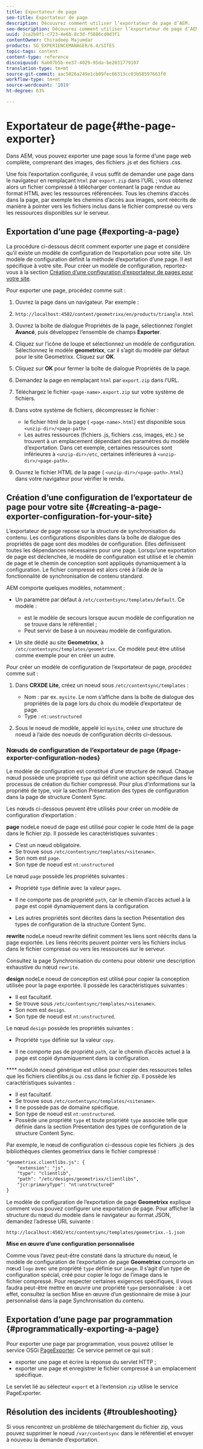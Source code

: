 ```yaml
---
title: Exportateur de page
seo-title: Exportateur de page
description: Découvrez comment utiliser l’exportateur de page d’AEM.
seo-description: Découvrez comment utiliser l’exportateur de page d’AEM.
uuid: 2ca2b8f1-c723-4e6b-8c3d-f5886cd0d3f1
contentOwner: Chiradeep Majumdar
products: SG_EXPERIENCEMANAGER/6.4/SITES
topic-tags: content
content-type: reference
discoiquuid: 6ab07b5b-ee37-4029-95da-be2031779107
translation-type: tm+mt
source-git-commit: aac5026a249e1cb09fec66313cc03b58597663f0
workflow-type: tm+mt
source-wordcount: '1019'
ht-degree: 63%

---
```



# Exportateur de page{#the-page-exporter}

Dans AEM, vous pouvez exporter une page sous la forme d’une page web complète, comprenant des images, des fichiers .js et des fichiers .css.

Une fois l’exportation configurée, il vous suffit de demander une page dans le navigateur en remplaçant `html` par `export.zip` dans l’URL ; vous obtenez alors un fichier compressé à télécharger contenant la page rendue au format HTML avec les ressources référencées. Tous les chemins d’accès dans la page, par exemple les chemins d’accès aux images, sont réécrits de manière à pointer vers les fichiers inclus dans le fichier compressé ou vers les ressources disponibles sur le serveur.

## Exportation d’une page {#exporting-a-page}

La procédure ci-dessous décrit comment exporter une page et considère qu’il existe un modèle de configuration de l’exportation pour votre site. Un modèle de configuration définit la méthode d’exportation d’une page. Il est spécifique à votre site. Pour créer un modèle de configuration, reportez-vous à la section [Création d’une configuration d’exportateur de pages pour votre site](#creating-a-page-exporter-configuration-for-your-site).

Pour exporter une page, procédez comme suit :

1. Ouvrez la page dans un navigateur. Par exemple :
1. `http://localhost:4502/content/geometrixx/en/products/triangle.html`
1. Ouvrez la boîte de dialogue Propriétés de la page, sélectionnez l’onglet **Avancé**, puis développez l’ensemble de champs **Exporter**.

1. Cliquez sur l’icône de loupe et sélectionnez un modèle de configuration. Sélectionnez le modèle **geometrixx**, car il s’agit du modèle par défaut pour le site Geometrixx. Cliquez sur **OK**.

1. Cliquez sur **OK** pour fermer la boîte de dialogue Propriétés de la page.
1. Demandez la page en remplaçant `html` par `export.zip` dans l’URL.

1. Téléchargez le fichier `<page-name>.export.zip` sur votre système de fichiers.

1. Dans votre système de fichiers, décompressez le fichier :

   * le fichier html de la page ( `<page-name>.html`) est disponible sous `<unzip-dir>/<page-path>`
   * Les autres ressources (fichiers .js, fichiers .css, images, etc.) se trouvent à un emplacement dépendant des paramètres du modèle d’exportation. Dans cet exemple, certaines ressources sont inférieures à `<unzip-dir>/etc`, certaines inférieures à `<unzip-dir>/<page-path>`.

1. Ouvrez le fichier HTML de la page ( `<unzip-dir>/<page-path>.html`) dans votre navigateur pour vérifier le rendu.

## Création d’une configuration de l’exportateur de page pour votre site {#creating-a-page-exporter-configuration-for-your-site}

L’exportateur de page repose sur la structure de synchronisation du contenu. Les configurations disponibles dans la boîte de dialogue des propriétés de page sont des modèles de configuration. Elles définissent toutes les dépendances nécessaires pour une page. Lorsqu’une exportation de page est déclenchée, le modèle de configuration est utilisé et le chemin de page et le chemin de conception sont appliqués dynamiquement à la configuration. Le fichier compressé est alors créé à l’aide de la fonctionnalité de synchronisation de contenu standard.

AEM comporte quelques modèles, notamment :

* Un paramètre par défaut à `/etc/contentsync/templates/default`. Ce modèle :

   * est le modèle de secours lorsque aucun modèle de configuration ne se trouve dans le référentiel ;
   * Peut servir de base à un nouveau modèle de configuration.

* Un site dédié au site **Geometrixx**, à `/etc/contentsync/templates/geometrixx`. Ce modèle peut être utilisé comme exemple pour en créer un autre.

Pour créer un modèle de configuration de l’exportateur de page, procédez comme suit :

1. Dans **CRXDE Lite**, créez un noeud sous `/etc/contentsync/templates` :

   * Nom : par ex. `mysite`. Le nom s’affiche dans la boîte de dialogue des propriétés de la page lors du choix du modèle d’exportateur de page.
   * Type : `nt:unstructured`

1. Sous le noeud de modèle, appelé ici `mysite`, créez une structure de noeud à l’aide des noeuds de configuration décrits ci-dessous.

### Nœuds de configuration de l’exportateur de page {#page-exporter-configuration-nodes}

Le modèle de configuration est constitué d’une structure de nœud. Chaque nœud possède une propriété `type` qui définit une action spécifique dans le processus de création du fichier compressé. Pour plus d’informations sur la propriété de type, voir la section Présentation des types de configuration dans la page de structure Content Sync.

Les nœuds ci-dessous peuvent être utilisés pour créer un modèle de configuration d’exportation :

**page** nodeLe noeud de page est utilisé pour copier le code html de la page dans le fichier zip. Il possède les caractéristiques suivantes :

* C’est un nœud obligatoire.
* Se trouve sous `/etc/contentsync/templates/<sitename>`.
* Son nom est `page`.
* Son type de noeud est `nt:unstructured`

Le nœud `page` possède les propriétés suivantes :

* Propriété `type` définie avec la valeur `pages`.

* Il ne comporte pas de propriété `path`, car le chemin d’accès actuel à la page est copié dynamiquement dans la configuration.

* Les autres propriétés sont décrites dans la section Présentation des types de configuration de la structure Content Sync.

**rewrite** nodeLe noeud rewrite définit comment les liens sont réécrits dans la page exportée. Les liens réécrits peuvent pointer vers les fichiers inclus dans le fichier compressé ou vers les ressources sur le serveur.

Consultez la page Synchronisation du contenu pour obtenir une description exhaustive du nœud `rewrite`.

**design** nodeLe noeud de conception est utilisé pour copier la conception utilisée pour la page exportée. Il possède les caractéristiques suivantes :

* Il est facultatif.
* Se trouve sous `/etc/contentsync/templates/<sitename>`.
* Son nom est `design`.
* Son type de noeud est `nt:unstructured`.

Le nœud `design` possède les propriétés suivantes :

* Propriété `type` définie sur la valeur `copy`.

* Il ne comporte pas de propriété `path`, car le chemin d’accès actuel à la page est copié dynamiquement dans la configuration.

**** nodeUn noeud générique est utilisé pour copier des ressources telles que les fichiers clientlibs.js ou .css dans le fichier zip. Il possède les caractéristiques suivantes :

* Il est facultatif.
* Se trouve sous `/etc/contentsync/templates/<sitename>`.
* Il ne possède pas de domaine spécifique.
* Son type de noeud est `nt:unstructured`.
* Possède une propriété `type` et toute propriété `type` associée telle que définie dans la section Présentation des types de configuration de la structure Content Sync.

Par exemple, le nœud de configuration ci-dessous copie les fichiers .js des bibliothèques clientes geometrixx dans le fichier compressé :

```xml
"geometrixx.clientlibs.js": {
    "extension": "js",
    "type": "clientlib",
    "path": "/etc/designs/geometrixx/clientlibs",
    "jcr:primaryType": "nt:unstructured"
}
```

Le modèle de configuration de l’exportation de page **Geometrixx** explique comment vous pouvez configurer une exportation de page. Pour afficher la structure du nœud du modèle dans le navigateur au format JSON, demandez l’adresse URL suivante :

`http://localhost:4502/etc/contentsync/templates/geometrixx.-1.json`

**Mise en œuvre d’une configuration personnalisée**

Comme vous l’avez peut-être constaté dans la structure du nœud, le modèle de configuration de l’exportation de page **Geometrixx** comporte un nœud `logo` avec une propriété `type` définie sur `image`. Il s’agit d’un type de configuration spécial, créé pour copier le logo de l’image dans le fichier compressé. Pour respecter certaines exigences spécifiques, il vous faudra peut-être mettre en œuvre une propriété `type` personnalisée : à cet effet, consultez la section Mise en œuvre d’un gestionnaire de mise à jour personnalisé dans la page Synchronisation du contenu.

## Exportation d’une page par programmation {#programmatically-exporting-a-page}

Pour exporter une page par programmation, vous pouvez utiliser le service OSGi [PageExporter](https://helpx.adobe.com/experience-manager/6-4/sites/developing/using/reference-materials/javadoc/index.html?com/day/cq/wcm/contentsync/PageExporter.html). Ce service permet ce qui suit :

* exporter une page et écrire la réponse du servlet HTTP ;
* exporter une page et enregistrer le fichier compressé à un emplacement spécifique.

Le servlet lié au sélecteur `export` et à l’extension `zip` utilise le service PageExporter.

## Résolution des incidents {#troubleshooting}

Si vous rencontrez un problème de téléchargement du fichier zip, vous pouvez supprimer le noeud `/var/contentsync` dans le référentiel et envoyer à nouveau la demande d’exportation.

